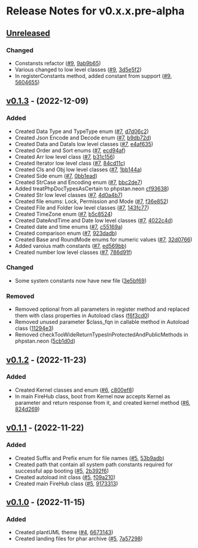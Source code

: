# Release Notes for v0.x.x.pre-alpha

## [Unreleased](https://github.com/The-FireHub-Project/Documentor/compare/develop-pre-alpha-m1...develop-pre-alpha)

### Changed
- Constansts refactor ([#9](https://github.com/The-FireHub-Project/FireHub/issues/9), [9ab9b65](https://github.com/The-FireHub-Project/TheCore/pull/2/commits/9ab9b65))
- Various changed to low level classes ([#9](https://github.com/The-FireHub-Project/FireHub/issues/9), [3d5e5f2](https://github.com/The-FireHub-Project/TheCore/pull/2/commits/3d5e5f2))
- In registerConstants method, added constant from support ([#9](https://github.com/The-FireHub-Project/FireHub/issues/9), [5604655](https://github.com/The-FireHub-Project/TheCore/pull/2/commits/5604655))

## [v0.1.3](https://github.com/The-FireHub-Project/Documentor/compare/v0.1.3-alpha.1...develop-pre-alpha-m1) - (2022-12-09)

### Added
- Created Data Type and TypeType enum ([#7](https://github.com/The-FireHub-Project/FireHub/issues/7), [d7d06c2](https://github.com/The-FireHub-Project/TheCore/pull/2/commits/d7d06c2))
- Created Json Encode and Decode enum ([#7](https://github.com/The-FireHub-Project/FireHub/issues/7), [b9db72d](https://github.com/The-FireHub-Project/TheCore/pull/2/commits/b9db72d))
- Created Data and DataIs low level classes ([#7](https://github.com/The-FireHub-Project/FireHub/issues/7), [e4af635](https://github.com/The-FireHub-Project/TheCore/pull/2/commits/e4af635))
- Created Order and Sort enums ([#7](https://github.com/The-FireHub-Project/FireHub/issues/7), [ecd94af](https://github.com/The-FireHub-Project/TheCore/pull/2/commits/ecd94af))
- Created Arr low level class ([#7](https://github.com/The-FireHub-Project/FireHub/issues/7), [b31c156](https://github.com/The-FireHub-Project/TheCore/pull/2/commits/b31c156))
- Created Iterator low level class ([#7](https://github.com/The-FireHub-Project/FireHub/issues/7), [84cd11c](https://github.com/The-FireHub-Project/TheCore/pull/2/commits/84cd11c))
- Created Cls and Obj low level classes ([#7](https://github.com/The-FireHub-Project/FireHub/issues/7), [1bb144a](https://github.com/The-FireHub-Project/TheCore/pull/2/commits/1bb144a))
- Created Side enum ([#7](https://github.com/The-FireHub-Project/FireHub/issues/7), [0bb1ead](https://github.com/The-FireHub-Project/TheCore/pull/2/commits/0bb1ead))
- Created StrCase and Encoding enum ([#7](https://github.com/The-FireHub-Project/FireHub/issues/7), [bbc2de7](https://github.com/The-FireHub-Project/TheCore/pull/2/commits/bbc2de7))
- Added treatPhpDocTypesAsCertain to phpstan.neon [cf93638](https://github.com/The-FireHub-Project/TheCore/pull/2/commits/cf93638))
- Created Str low level classes ([#7](https://github.com/The-FireHub-Project/FireHub/issues/7), [4d0a4b7](https://github.com/The-FireHub-Project/TheCore/pull/2/commits/4d0a4b7))
- Created file enums: Lock, Permission and Mode ([#7](https://github.com/The-FireHub-Project/FireHub/issues/7), [f36e852](https://github.com/The-FireHub-Project/TheCore/pull/2/commits/f36e852))
- Created File and Folder low level classes ([#7](https://github.com/The-FireHub-Project/FireHub/issues/7), [143fc77](https://github.com/The-FireHub-Project/TheCore/pull/2/commits/143fc77))
- Created TimeZone enum ([#7](https://github.com/The-FireHub-Project/FireHub/issues/7), [b5c8524](https://github.com/The-FireHub-Project/TheCore/pull/2/commits/b5c8524))
- Created DateAndTime and Date low level classes ([#7](https://github.com/The-FireHub-Project/FireHub/issues/7), [4022c4d](https://github.com/The-FireHub-Project/TheCore/pull/2/commits/4022c4d))
- Created date and time enums ([#7](https://github.com/The-FireHub-Project/FireHub/issues/7), [c55169a](https://github.com/The-FireHub-Project/TheCore/pull/2/commits/c55169a))
- Created comparison enum ([#7](https://github.com/The-FireHub-Project/FireHub/issues/7), [923dadb](https://github.com/The-FireHub-Project/TheCore/pull/2/commits/923dadb))
- Created Base and RoundMode enums for numeric values ([#7](https://github.com/The-FireHub-Project/FireHub/issues/7), [32d0766](https://github.com/The-FireHub-Project/TheCore/pull/2/commits/32d0766))
- Added varoius math constants ([#7](https://github.com/The-FireHub-Project/FireHub/issues/7), [ed569bb](https://github.com/The-FireHub-Project/TheCore/pull/2/commits/ed569bb))
- Created number low level classes ([#7](https://github.com/The-FireHub-Project/FireHub/issues/7), [786d91f](https://github.com/The-FireHub-Project/TheCore/pull/2/commits/786d91f))

### Changed

- Some system constants now have new file ([3e5bf69](https://github.com/The-FireHub-Project/TheCore/pull/2/commits/3e5bf69))

### Removed
- Removed optional from all parameters in register method and replaced them with class properties in Autoload class ([f6f3cd0](https://github.com/The-FireHub-Project/TheCore/pull/2/commits/f6f3cd0))
- Removed unused parameter $class_fqn in callable method in Autoload class ([11294e3](https://github.com/The-FireHub-Project/TheCore/pull/2/commits/11294e3))
- Removed checkTooWideReturnTypesInProtectedAndPublicMethods in phpstan.neon ([5cb1d0d](https://github.com/The-FireHub-Project/TheCore/pull/2/commits/5cb1d0d))

## [v0.1.2](https://github.com/The-FireHub-Project/TheCore/compare/v0.1.2-alpha.1...develop-pre-alpha-m1) - (2022-11-23)

### Added
- Created Kernel classes and enum ([#6](https://github.com/The-FireHub-Project/FireHub/issues/6), [c800ef8](https://github.com/The-FireHub-Project/TheCore/pull/2/commits/c800ef8))
- In main FireHub class, boot from Kernel now accepts Kernel as parameter and return response from it, and created kernel method ([#6](https://github.com/The-FireHub-Project/FireHub/issues/6), [824d269](https://github.com/The-FireHub-Project/TheCore/pull/2/commits/824d269))

## [v0.1.1](https://github.com/The-FireHub-Project/TheCore/compare/v0.1.1-alpha.1...develop-pre-alpha-m1) - (2022-11-22)

### Added
- Created Suffix and Prefix enum for file names ([#5](https://github.com/The-FireHub-Project/FireHub/issues/5), [53b9adb](https://github.com/The-FireHub-Project/TheCore/pull/2/commits/53b9adb))
- Created path that contain all system path constants required for successful app booting ([#5](https://github.com/The-FireHub-Project/FireHub/issues/5), [2b392f6](https://github.com/The-FireHub-Project/TheCore/pull/2/commits/2b392f6))
- Created autoload init class ([#5](https://github.com/The-FireHub-Project/FireHub/issues/5), [f09a210](https://github.com/The-FireHub-Project/TheCore/pull/2/commits/f09a210))
- Created main FireHub class ([#5](https://github.com/The-FireHub-Project/FireHub/issues/5), [9173313](https://github.com/The-FireHub-Project/TheCore/pull/2/commits/9173313))

## [v0.1.0](https://github.com/The-FireHub-Project/TheCore/compare/v0.1.0-alpha.1...develop-pre-alpha-m1) - (2022-11-15)

### Added
- Created plantUML theme ([#4](https://github.com/The-FireHub-Project/FireHub/issues/4), [6673143](https://github.com/The-FireHub-Project/TheCore/pull/2/commits/6673143))
- Created landing files for phar archive ([#5](https://github.com/The-FireHub-Project/FireHub/issues/5), [7a57298](https://github.com/The-FireHub-Project/TheCore/pull/2/commits/7a57298))